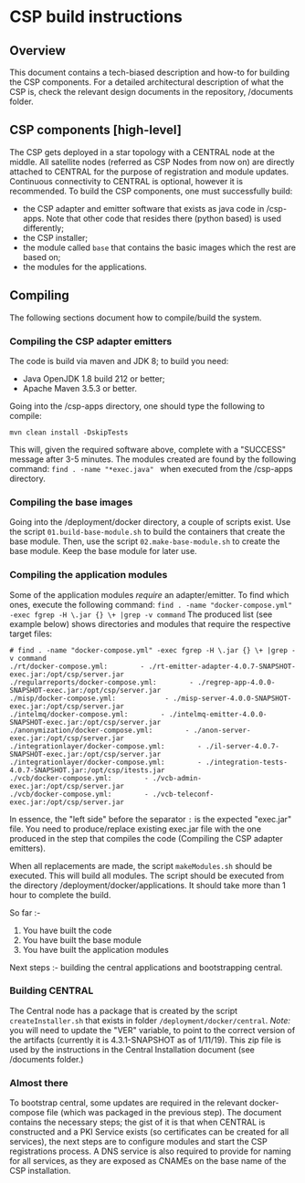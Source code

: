 # CSP build instructions

## Overview
This document contains a tech-biased description and how-to for building the 
CSP components. For a detailed architectural description of what the CSP is, check
the relevant design documents in the repository, /documents folder.

## CSP components [high-level]
The CSP gets deployed in a star topology with a CENTRAL node at the middle. All satellite nodes
(referred as CSP Nodes from now on) are directly attached to CENTRAL for the purpose of 
registration and module updates. Continuous connectivity to CENTRAL is optional, however it is 
recommended. To build the CSP components, one must successfully build:
* the CSP adapter and emitter software that exists as java code in /csp-apps. Note that other 
code that resides there (python based) is used differently;
* the CSP installer;
* the module called `base` that contains the basic images which the rest are based on;
* the modules for the applications.

## Compiling
The following sections document how to compile/build the system.

### Compiling the CSP adapter emitters
The code is build via maven and JDK 8; to build you need:
* Java OpenJDK 1.8 build 212 or better;
* Apache Maven 3.5.3 or better.

Going into the /csp-apps directory, one should type the following to compile:

```shell script
mvn clean install -DskipTests
```

This will, given the required software above, complete with a "SUCCESS" message after 3-5 minutes.
The modules created are found by the following command: `find . -name "*exec.java" ` when executed from 
the /csp-apps directory.

### Compiling the base images
Going into the /deployment/docker directory, a couple of scripts exist. Use the script `01.build-base-module.sh`
to build the containers that create the base module. Then, use the script `02.make-base-module.sh` to create
the base module. Keep the base module for later use.

### Compiling the application modules
Some of the application modules _require_ an adapter/emitter. To find which ones, execute the following
command: `find . -name "docker-compose.yml" -exec fgrep -H \.jar {} \+ |grep -v command`
The produced list (see example below) shows directories and modules that require the respective target files:
```shell script
# find . -name "docker-compose.yml" -exec fgrep -H \.jar {} \+ |grep -v command
./rt/docker-compose.yml:        - ./rt-emitter-adapter-4.0.7-SNAPSHOT-exec.jar:/opt/csp/server.jar
./regularreports/docker-compose.yml:        - ./regrep-app-4.0.0-SNAPSHOT-exec.jar:/opt/csp/server.jar
./misp/docker-compose.yml:            - ./misp-server-4.0.0-SNAPSHOT-exec.jar:/opt/csp/server.jar
./intelmq/docker-compose.yml:        - ./intelmq-emitter-4.0.0-SNAPSHOT-exec.jar:/opt/csp/server.jar
./anonymization/docker-compose.yml:        - ./anon-server-exec.jar:/opt/csp/server.jar
./integrationlayer/docker-compose.yml:        - ./il-server-4.0.7-SNAPSHOT-exec.jar:/opt/csp/server.jar
./integrationlayer/docker-compose.yml:        - ./integration-tests-4.0.7-SNAPSHOT.jar:/opt/csp/itests.jar
./vcb/docker-compose.yml:        - ./vcb-admin-exec.jar:/opt/csp/server.jar
./vcb/docker-compose.yml:        - ./vcb-teleconf-exec.jar:/opt/csp/server.jar
```
In essence, the "left side" before the separator `:` is the expected "exec.jar" file. You need to 
produce/replace existing exec.jar file with the one produced in the step that compiles the code
(Compiling the CSP adapter emitters).

When all replacements are made, the script `makeModules.sh` should be executed. This will build all modules.
The script should be executed from the directory /deployment/docker/applications. It should take more than 1
hour to complete the build.

So far :- 
1. You have built the code
2. You have built the base module
3. You have built the application modules

Next steps :- building the central applications and bootstrapping central.

### Building CENTRAL

The Central node has a package that is created by the script `createInstaller.sh` that exists in 
folder `/deployment/docker/central`. *Note:* you will need to update the "VER" variable, to point to the correct
version of the artifacts (currently it is 4.3.1-SNAPSHOT as of 1/11/19). This zip file is used by the instructions
in the Central Installation document (see /documents folder.)

### Almost there
To bootstrap central, some updates are required in the relevant docker-compose file (which was packaged in 
the previous step). The document contains the necessary steps; the gist of it is that when CENTRAL is constructed
and a PKI Service exists (so certificates can be created for all services), the next steps are to configure modules
and start the CSP registrations process. A DNS service is also required to provide for naming for all services, as
they are exposed as CNAMEs on the base name of the CSP installation. 
 